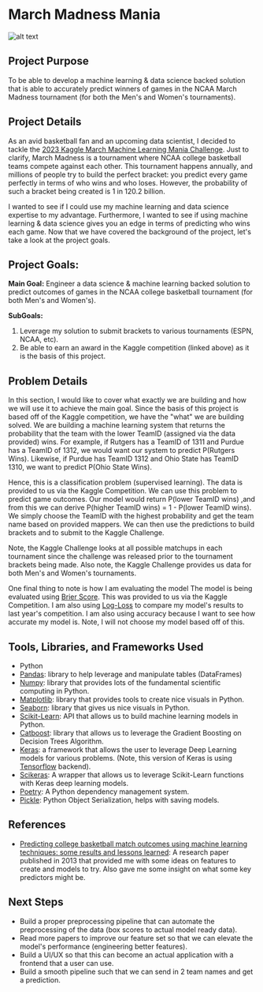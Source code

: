 # March Madness Mania
![alt text](https://upload.wikimedia.org/wikipedia/en/thumb/2/28/March_Madness_logo.svg/1200px-March_Madness_logo.svg.png)

## Project Purpose
To be able to develop a machine learning & data science backed solution that is able to accurately predict winners of games in the NCAA March Madness tournament (for both the Men's and Women's tournaments).

## Project Details
As an avid basketball fan and an upcoming data scientist, I decided to tackle the [2023 Kaggle March Machine Learning Mania Challenge](https://www.kaggle.com/competitions/march-machine-learning-mania-2023/overview). Just to clarify, March Madness is a tournament where NCAA college basketball teams compete against each other. This tournament happens annually, and millions of people try to build the perfect bracket: you predict every game perfectly in terms of who wins and who loses. However, the probability of such a bracket being created is 1 in 120.2 billion. 

I wanted to see if I could use my machine learning and data science expertise to my advantage. Furthermore, I wanted to see if using machine learning & data science gives you an edge in terms of predicting who wins each game. Now that we have covered the background of the project, let's take a look at the project goals.

## Project Goals:
__Main Goal:__ Engineer a data science & machine learning backed solution to predict outcomes of games in the NCAA college basketball tournament (for both Men's and Women's).

__SubGoals:__
1. Leverage my solution to submit brackets to various tournaments (ESPN, NCAA, etc).
2. Be able to earn an award in the Kaggle competition (linked above) as it is the basis of this project.

## Problem Details
In this section, I would like to cover what exactly we are building and how we will use it to achieve the main goal. Since the basis of this project is based off of the Kaggle competition, we have the "what" we are building solved. We are building a machine learning system that returns the probability that the team with the lower TeamID (assigned via the data provided) wins. For example, if Rutgers has a TeamID of 1311 and Purdue has a TeamID of 1312, we would want our system to predict P(Rutgers Wins). Likewise, if Purdue has TeamID 1312 and Ohio State has TeamID 1310, we want to predict P(Ohio State Wins). 

Hence, this is a classification problem (supervised learning). The data is provided to us via the Kaggle Competition. We can use this problem to predict game outcomes. Our model would return P(lower TeamID wins) ,and from this we can derive P(higher TeamID wins) = 1 - P(lower TeamID wins). We simply choose the TeamID with the highest probability and get the team name based on provided mappers. We can then use the predictions to build brackets and to submit to the Kaggle Challenge.

Note, the Kaggle Challenge looks at all possible matchups in each tournament since the challenge was released prior to the tournament brackets being made. Also note, the Kaggle Challenge provides us data for both Men's and Women's tournaments. 

One final thing to note is how I am evaluating the model The model is being evaluated using [Brier Score](https://en.wikipedia.org/wiki/Brier_score). This was provided to us via the Kaggle Competition. I am also using [Log-Loss](https://towardsdatascience.com/intuition-behind-log-loss-score-4e0c9979680a#:~:text=is%20dependent%20on.-,What%20does%20log%2Dloss%20conceptually%20mean%3F,is%20the%20log%2Dloss%20value.) to compare my model's results to last year's competition. I am also using accuracy because I want to see how accurate my model is. Note, I will not choose my model based off of this.

## Tools, Libraries, and Frameworks Used
- Python
- [Pandas](https://pandas.pydata.org/): library to help leverage and manipulate tables (DataFrames) 
- [Numpy](https://numpy.org/): library that provides lots of the fundamental scientific computing in Python.
- [Matplotlib](https://matplotlib.org/): library that provides tools to create nice visuals in Python.
- [Seaborn](https://seaborn.pydata.org/): library that gives us nice visuals in Python.
- [Scikit-Learn](https://scikit-learn.org/stable/): API that allows us to build machine learning models in Python.
- [Catboost](https://catboost.ai/): library that allows us to leverage the Gradient Boosting on Decision Trees Algorithm.
- [Keras](https://keras.io/): a framework that allows the user to leverage Deep Learning models for various problems. (Note, this version of Keras is using [Tensorflow](https://www.tensorflow.org/) backend).
- [Scikeras](https://www.adriangb.com/scikeras/stable/): A wrapper that allows us to leverage Scikit-Learn functions with Keras deep learning models.
- [Poetry](https://python-poetry.org/): A Python dependency management system.
- [Pickle](https://docs.python.org/3/library/pickle.html): Python Object Serialization, helps with saving models.

## References
- [Predicting college basketball match outcomes using machine learning techniques: some results and lessons learned](https://www.researchgate.net/publication/257749099_Predicting_college_basketball_match_outcomes_using_machine_learning_techniques_some_results_and_lessons_learned): A research paper published in 2013 that provided me with some ideas on features to create and models to try. Also gave me some insight on what some key predictors might be.

## Next Steps
- Build a proper preprocessing pipeline that can automate the preprocessing of the data (box scores to actual model ready data).
- Read more papers to improve our feature set so that we can elevate the model's performance (engineering better features).
- Build a UI/UX so that this can become an actual application with a frontend that a user can use.
- Build a smooth pipeline such that we can send in 2 team names and get a prediction.
